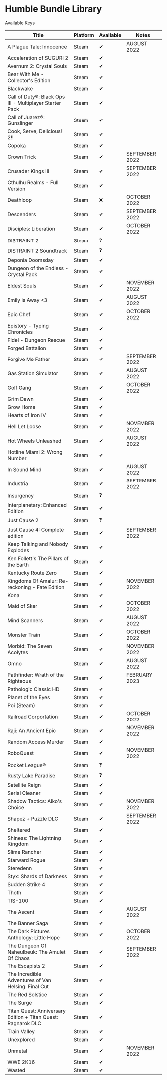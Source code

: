 Humble Bundle Library
=====================

 Available Keys

| Title | Platform | Available | Notes |
|--------------------------|----------|---------|-----|
| A Plague Tale: Innocence| Steam | ✔ | AUGUST 2022 |
| Acceleration of SUGURI 2 | Steam | ✔ | |
| Avernum 2: Crystal Souls | Steam | ✔ | |
| Bear With Me - Collector's Edition | Steam | ✔ | |
| Blackwake | Steam | ✔ | | |
| Call of Duty®: Black Ops III - Multiplayer Starter Pack | Steam | ✔ | |
| Call of Juarez®: Gunslinger | Steam | ✔ | |
| Cook, Serve, Delicious! 2!! | Steam | ✔ | |
| Copoka | Steam | ✔ | |
| Crown Trick | Steam | ✔ | SEPTEMBER 2022|
| Crusader Kings III | Steam | ✔ | SEPTEMBER 2022 |
| Cthulhu Realms - Full Version | Steam | ✔ | |
| Deathloop | Steam | ❌ | OCTOBER 2022 |
| Descenders | Steam | ✔ | SEPTEMBER 2022 |
| Disciples: Liberation | Steam | ✔ | OCTOBER 2022 |
| DISTRAINT 2 | Steam | ❓ | |
| DISTRAINT 2 Soundtrack | Steam | ❓ | |
| Deponia Doomsday | Steam | ✔ | |
| Dungeon of the Endless - Crystal Pack | Steam | ✔ | |
| Eldest Souls | Steam | ✔ | NOVEMBER 2022 |
| Emily is Away <3 | Steam | ✔ | AUGUST 2022 |
| Epic Chef | Steam | ✔ | OCTOBER 2022 |
| Epistory - Typing Chronicles | Steam | ✔ | |
| Fidel - Dungeon Rescue | Steam | ✔ | |
| Forged Battalion | Steam | ✔ | |
| Forgive Me Father | Steam | ✔ | SEPTEMBER 2022 |
| Gas Station Simulator | Steam | ✔ | AUGUST 2022 |
| Golf Gang| Steam | ✔ | OCTOBER 2022 |
| Grim Dawn | Steam | ✔ | |
| Grow Home | Steam | ✔ | |
| Hearts of Iron IV | Steam | ✔ | |
| Hell Let Loose | Steam | ✔ | NOVEMBER 2022 |
| Hot Wheels Unleashed | Steam | ✔ | AUGUST 2022 |
| Hotline Miami 2: Wrong Number | Steam | ✔ | | 
| In Sound Mind | Steam | ✔ | AUGUST 2022 |
| Industria | Steam | ✔ | SEPTEMBER 2022 |
| Insurgency | Steam | ❓ | |
| Interplanetary: Enhanced Edition | Steam | ✔ | |
| Just Cause 2 | Steam | ❓ | |
| Just Cause 4: Complete edition | Steam | ✔ | SEPTEMBER 2022 |
| Keep Talking and Nobody Explodes | Steam | ✔ | |
| Ken Follett's The Pillars of the Earth | Steam | ✔ | |
| Kentucky Route Zero | Steam | ✔ | |
| Kingdoms Of Amalur: Re-reckoning - Fate Edition | Steam | ✔ | NOVEMBER 2022 |
| Kona | Steam | ✔ | |
| Maid of Sker | Steam | ✔ | OCTOBER 2022 |
| Mind Scanners | Steam | ✔ | AUGUST 2022 |
| Monster Train | Steam | ✔ | OCTOBER 2022 |
| Morbid: The Seven Acolytes | Steam | ✔ | NOVEMBER 2022 |
| Omno | Steam | ✔ | AUGUST 2022 |
| Pathfinder: Wrath of the Righteous| Steam | ✔ | FEBRUARY 2023 |
| Pathologic Classic HD | Steam | ✔ | |
| Planet of the Eyes | Steam | ✔ | |
| Poi (Steam) | Steam | ✔ | |
| Railroad Corportation | Steam | ✔ | OCTOBER 2022|
| Raji: An Ancient Epic | Steam | ✔ | NOVEMBER 2022|
| Random Access Murder | Steam | ✔ | |
| RoboQuest | Steam | ✔ | NOVEMBER 2022 |
| Rocket League® | Steam | ❓ | |
| Rusty Lake Paradise | Steam | ❓ | |
| Satellite Reign | Steam | ✔ | |
| Serial Cleaner | Steam | ✔ | |
| Shadow Tactics: Aiko's Choice | Steam| ✔ | NOVEMBER 2022 |
| Shapez + Puzzle DLC | Steam | ✔ | SEPTEMBER 2022 |
| Sheltered | Steam | ✔ | |
| Shiness: The Lightning Kingdom | Steam | ✔ | |
| Slime Rancher | Steam | ✔ | |
| Starward Rogue | Steam | ✔ | |
| Steredenn | Steam | ✔ | |
| Styx: Shards of Darkness | Steam | ✔ | |
| Sudden Strike 4 | Steam | ✔ | |
| Thoth | Steam | ✔ | |
| TIS-100 | Steam | ✔ | |
| The Ascent | Steam | ✔ | AUGUST 2022 | 
| The Banner Saga | Steam | ✔ | |
| The Dark Pictures Anthology: Little Hope | Steam | ✔ | OCTOBER 2022 |
| The Dungeon Of Naheulbeuk: The Amulet Of Chaos | Steam | ✔ | SEPTEMBER 2022 |
| The Escapists 2 | Steam | ✔ | |
| The Incredible Adventures of Van Helsing: Final Cut | Steam | ✔ | |
| The Red Solstice | Steam | ✔ | |
| The Surge | Steam | ✔ | |
| Titan Quest: Anniversary Edition + Titan Quest: Ragnarok DLC | Steam | ✔ | |
| Train Valley | Steam | ✔ | |
| Unexplored | Steam | ✔ | |
| Unmetal | Steam | ✔ | NOVEMBER 2022 |
| WWE 2K16 | Steam | ✔ | |
| Wasted | Steam | ✔ | |
